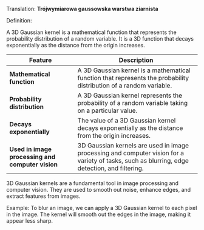 Translation: **Trójwymiarowa gaussowska warstwa ziarnista**

Definition:  

A 3D Gaussian kernel is a mathematical function that represents the probability distribution of a random variable. It is a 3D function that decays exponentially as the distance from the origin increases.

|Feature|Description|
|---|---|
|**Mathematical function** |A 3D Gaussian kernel is a mathematical function that represents the probability distribution of a random variable.|
|**Probability distribution** |A 3D Gaussian kernel represents the probability of a random variable taking on a particular value.|
|**Decays exponentially** |The value of a 3D Gaussian kernel decays exponentially as the distance from the origin increases.|
|**Used in image processing and computer vision** |3D Gaussian kernels are used in image processing and computer vision for a variety of tasks, such as blurring, edge detection, and filtering.|

3D Gaussian kernels are a fundamental tool in image processing and computer vision. They are used to smooth out noise, enhance edges, and extract features from images.

Example:
To blur an image, we can apply a 3D Gaussian kernel to each pixel in the image. The kernel will smooth out the edges in the image, making it appear less sharp.
